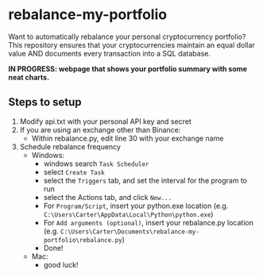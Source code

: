 # rebalance-my-portfolio
Want to automatically rebalance your personal cryptocurrency portfolio?  This
repository ensures that your cryptocurrencies maintain an equal dollar value
AND documents every transaction into a SQL database.

__IN PROGRESS: webpage that shows your portfolio summary with some neat charts.__


## Steps to setup
1. Modify api.txt with your personal API key and secret
2. If you are using an exchange other than Binance:
	- Within rebalance.py, edit line 30 with your exchange name
3. Schedule rebalance frequency
	- Windows:
		- windows search `Task Scheduler`
		- select `Create Task`
		- select the `Triggers` tab, and set the interval for the program to run
		- select the Actions tab, and click `New...`
		- For `Program/Script`, insert your python.exe location (e.g. `C:\Users\Carter\AppData\Local\Python\python.exe`)
		- For `Add arguments (optional)`, insert your rebalance.py location (e.g. `C:\Users\Carter\Documents\rebalance-my-portfolio\rebalance.py`)
		- Done!
	- Mac:
		- good luck!
